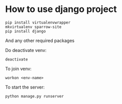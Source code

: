 # How to use django project

```dos
pip install virtualenvwrapper
mkvirtualenv sparrow-site
pip install django
```

And any other required packages

Do deactivate venv:

```dos
deactivate
```

To join venv:

```dos
workon <env-name>
```

To start the server:

```dos
python manage.py runserver
```
